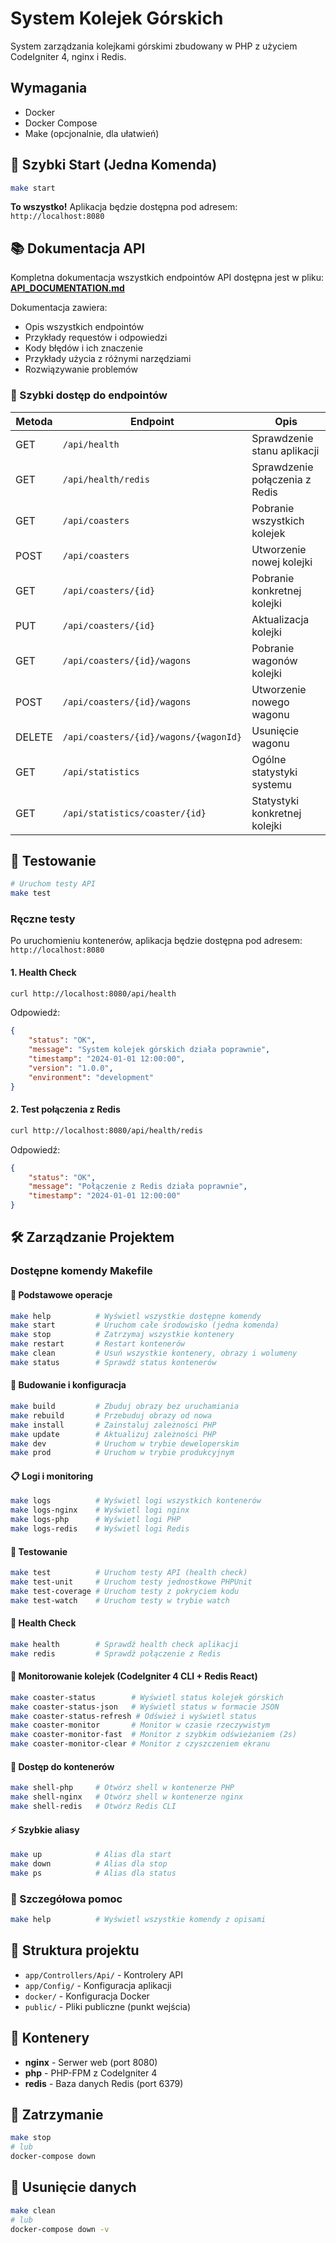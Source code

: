 # System Kolejek Górskich

System zarządzania kolejkami górskimi zbudowany w PHP z użyciem CodeIgniter 4, nginx i Redis.

## Wymagania

- Docker
- Docker Compose
- Make (opcjonalnie, dla ułatwień)

## 🚀 Szybki Start (Jedna Komenda)

```bash
make start
```

**To wszystko!** Aplikacja będzie dostępna pod adresem: `http://localhost:8080`

## 📚 Dokumentacja API

Kompletna dokumentacja wszystkich endpointów API dostępna jest w pliku:
**[API_DOCUMENTATION.md](./API_DOCUMENTATION.md)**

Dokumentacja zawiera:
- Opis wszystkich endpointów
- Przykłady requestów i odpowiedzi
- Kody błędów i ich znaczenie
- Przykłady użycia z różnymi narzędziami
- Rozwiązywanie problemów

### 🚀 Szybki dostęp do endpointów

| Metoda | Endpoint | Opis |
|--------|----------|------|
| GET | `/api/health` | Sprawdzenie stanu aplikacji |
| GET | `/api/health/redis` | Sprawdzenie połączenia z Redis |
| GET | `/api/coasters` | Pobranie wszystkich kolejek |
| POST | `/api/coasters` | Utworzenie nowej kolejki |
| GET | `/api/coasters/{id}` | Pobranie konkretnej kolejki |
| PUT | `/api/coasters/{id}` | Aktualizacja kolejki |
| GET | `/api/coasters/{id}/wagons` | Pobranie wagonów kolejki |
| POST | `/api/coasters/{id}/wagons` | Utworzenie nowego wagonu |
| DELETE | `/api/coasters/{id}/wagons/{wagonId}` | Usunięcie wagonu |
| GET | `/api/statistics` | Ogólne statystyki systemu |
| GET | `/api/statistics/coaster/{id}` | Statystyki konkretnej kolejki |

## 🧪 Testowanie

```bash
# Uruchom testy API
make test
```

### Ręczne testy

Po uruchomieniu kontenerów, aplikacja będzie dostępna pod adresem: `http://localhost:8080`

#### 1. Health Check
```bash
curl http://localhost:8080/api/health
```

Odpowiedź:
```json
{
    "status": "OK",
    "message": "System kolejek górskich działa poprawnie",
    "timestamp": "2024-01-01 12:00:00",
    "version": "1.0.0",
    "environment": "development"
}
```

#### 2. Test połączenia z Redis
```bash
curl http://localhost:8080/api/health/redis
```

Odpowiedź:
```json
{
    "status": "OK",
    "message": "Połączenie z Redis działa poprawnie",
    "timestamp": "2024-01-01 12:00:00"
}
```

## 🛠️ Zarządzanie Projektem

### Dostępne komendy Makefile

#### 🚀 Podstawowe operacje
```bash
make help          # Wyświetl wszystkie dostępne komendy
make start         # Uruchom całe środowisko (jedna komenda)
make stop          # Zatrzymaj wszystkie kontenery
make restart       # Restart kontenerów
make clean         # Usuń wszystkie kontenery, obrazy i wolumeny
make status        # Sprawdź status kontenerów
```

#### 🔨 Budowanie i konfiguracja
```bash
make build         # Zbuduj obrazy bez uruchamiania
make rebuild       # Przebuduj obrazy od nowa
make install       # Zainstaluj zależności PHP
make update        # Aktualizuj zależności PHP
make dev           # Uruchom w trybie deweloperskim
make prod          # Uruchom w trybie produkcyjnym
```

#### 📋 Logi i monitoring
```bash
make logs          # Wyświetl logi wszystkich kontenerów
make logs-nginx    # Wyświetl logi nginx
make logs-php      # Wyświetl logi PHP
make logs-redis    # Wyświetl logi Redis
```

#### 🧪 Testowanie
```bash
make test          # Uruchom testy API (health check)
make test-unit     # Uruchom testy jednostkowe PHPUnit
make test-coverage # Uruchom testy z pokryciem kodu
make test-watch    # Uruchom testy w trybie watch
```

#### 🏥 Health Check
```bash
make health        # Sprawdź health check aplikacji
make redis         # Sprawdź połączenie z Redis
```

#### 🎢 Monitorowanie kolejek (CodeIgniter 4 CLI + Redis React)
```bash
make coaster-status        # Wyświetl status kolejek górskich
make coaster-status-json   # Wyświetl status w formacie JSON
make coaster-status-refresh # Odśwież i wyświetl status
make coaster-monitor       # Monitor w czasie rzeczywistym
make coaster-monitor-fast  # Monitor z szybkim odświeżaniem (2s)
make coaster-monitor-clear # Monitor z czyszczeniem ekranu
```

#### 🐚 Dostęp do kontenerów
```bash
make shell-php     # Otwórz shell w kontenerze PHP
make shell-nginx   # Otwórz shell w kontenerze nginx
make shell-redis   # Otwórz Redis CLI
```

#### ⚡ Szybkie aliasy
```bash
make up            # Alias dla start
make down          # Alias dla stop
make ps            # Alias dla status
```

### 📖 Szczegółowa pomoc
```bash
make help          # Wyświetl wszystkie komendy z opisami
```



## 📁 Struktura projektu

- `app/Controllers/Api/` - Kontrolery API
- `app/Config/` - Konfiguracja aplikacji
- `docker/` - Konfiguracja Docker
- `public/` - Pliki publiczne (punkt wejścia)

## 🐳 Kontenery

- **nginx** - Serwer web (port 8080)
- **php** - PHP-FPM z CodeIgniter 4
- **redis** - Baza danych Redis (port 6379)

## 🛑 Zatrzymanie

```bash
make stop
# lub
docker-compose down
```

## 🧹 Usunięcie danych

```bash
make clean
# lub
docker-compose down -v
```